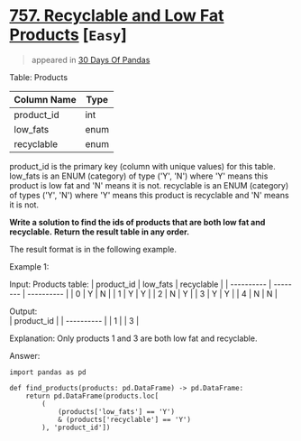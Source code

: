 # [757. Recyclable and Low Fat Products](https://leetcode.com/problems/recyclable-and-low-fat-products/)  [`Easy`]
> appeared in [30 Days Of Pandas](./0-Study-plan-30-days-of-pandas.md)

Table: Products

| Column Name | Type |
| ----------- | ---- |
| product_id  | int  |
| low_fats    | enum |
| recyclable  | enum |

product_id is the primary key (column with unique values) for this table.
low_fats is an ENUM (category) of type ('Y', 'N') where 'Y' means this product is low fat and 'N' means it is not.
recyclable is an ENUM (category) of types ('Y', 'N') where 'Y' means this product is recyclable and 'N' means it is not.
 

**Write a solution to find the ids of products that are both low fat and recyclable.**
**Return the result table in any order.**

The result format is in the following example.

 

Example 1:

Input: 
Products table:
| product_id | low_fats | recyclable |
| ---------- | -------- | ---------- |
| 0          | Y        | N          |
| 1          | Y        | Y          |
| 2          | N        | Y          |
| 3          | Y        | Y          |
| 4          | N        | N          |

Output:   
| product_id |
| ---------- |
| 1          |
| 3          |

Explanation: Only products 1 and 3 are both low fat and recyclable.

Answer: 

```
import pandas as pd

def find_products(products: pd.DataFrame) -> pd.DataFrame:
    return pd.DataFrame(products.loc[
        (
            (products['low_fats'] == 'Y')
            & (products['recyclable'] == 'Y')
        ), 'product_id'])
```